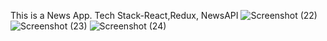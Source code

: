 This is a News App.
Tech Stack-React,Redux, NewsAPI ![Screenshot (22)](https://user-images.githubusercontent.com/63410280/183047284-f0490b80-0ff7-4291-ab66-998873da073a.png)
![Screenshot (23)](https://user-images.githubusercontent.com/63410280/183047293-b0581eb3-d1fd-4786-a1c5-d4dd97606045.png)
![Screenshot (24)](https://user-images.githubusercontent.com/63410280/183047297-156fa0fd-bae7-4045-a519-ddee41ba46a4.png)
